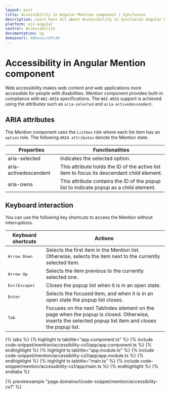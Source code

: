 ```yaml
---
layout: post
title: Accessibility in Angular Mention component | Syncfusion
description: Learn here all about Accessibility in Syncfusion Angular Mention component of Syncfusion Essential JS 2 and more.
platform: ej2-angular
control: Accessibility 
documentation: ug
domainurl: ##DomainURL##
---
```


# Accessibility in Angular Mention component

Web accessibility makes web content and web applications more accessible for people with disabilities. Mention component provides built-in compliance with `WAI-ARIA` specifications. The `WAI-ARIA` support is achieved using the attributes such as `aria-selected` and `aria-activedescendent`.

## ARIA attributes

The Mention component uses the `Listbox` role where each list item has an `option` role. The following `ARIA attributes` denote the Mention state.

| **Properties** | **Functionalities** |
| --- | --- |
| aria-selected | Indicates the selected option.|
| aria-activedescendent | This attribute holds the ID of the active list item  to focus its descendant child element. |
| aria-owns | This attribute contains the ID of the popup list to indicate popup as a child element. |

## Keyboard interaction

You can use the following key shortcuts to access the Mention without interruptions.

| **Keyboard shortcuts** | **Actions** |
| --- | --- |
| <kbd>Arrow Down</kbd> | Selects the first item in the Mention list. Otherwise, selects the item next to the currently selected item. |
| <kbd>Arrow Up</kbd> | Selects the item previous to the currently selected one. |
| <kbd>Esc(Escape)</kbd> | Closes the popup list when it is in an open state. |
| <kbd>Enter</kbd> | Selects the focused item, and when it is in an open state the popup list closes. |
| <kbd>Tab</kbd> | Focuses on the next TabIndex element on the page when the popup is closed. Otherwise, inserts the selected popup list item and closes the popup list. |

{% tabs %}
{% highlight ts tabtitle="app.component.ts" %}
{% include code-snippet/mention/accessibility-cs1/app/app.component.ts %}
{% endhighlight %}
{% highlight ts tabtitle="app.module.ts" %}
{% include code-snippet/mention/accessibility-cs1/app/app.module.ts %}
{% endhighlight %}
{% highlight ts tabtitle="main.ts" %}
{% include code-snippet/mention/accessibility-cs1/app/main.ts %}
{% endhighlight %}
{% endtabs %}
  
{% previewsample "page.domainurl/code-snippet/mention/accessibility-cs1" %}